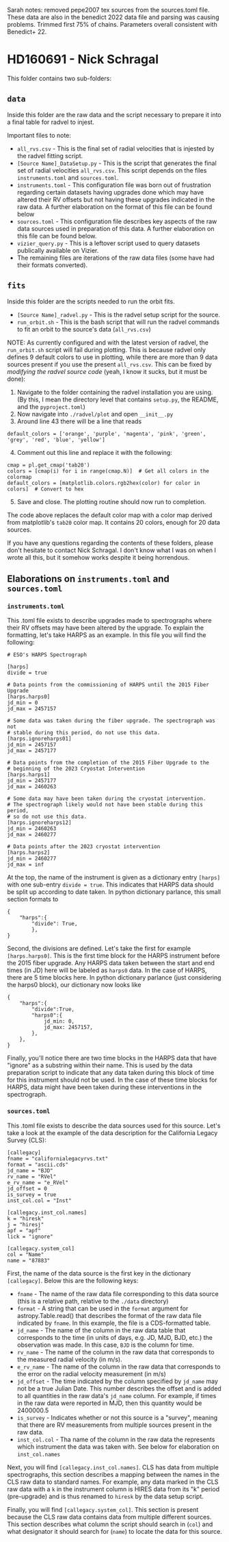 Sarah notes: removed pepe2007 tex sources from the sources.toml file. These data are
also in the benedict 2022 data file and parsing was causing problems. Trimmed first
75% of chains. Parameters overall consistent with Benedict+ 22.

# HD160691 - Nick Schragal

This folder contains two sub-folders:

## `data`

Inside this folder are the raw data and the script necessary to prepare it into a final table for radvel to injest.

Important files to note:
- `all_rvs.csv` - This is the final set of radial velocities that is injested by the radvel fitting script.
- `[Source Name]_DataSetup.py` - This is the script that generates the final set of radial velocities `all_rvs.csv`. This script depends on the files `instruments.toml` and `sources.toml`.
- `instruments.toml` - This configuration file was born out of frustration regarding certain datasets having upgrades done which may have altered their RV offsets but not having these upgrades indicated in the raw data. A further elaboration on the format of this file can be found below
- `sources.toml` - This configuration file describes key aspects of the raw data sources used in preparation of this data. A further elaboration on this file can be found below.
- `vizier_query.py` - This is a leftover script used to query datasets publically available on Vizier.
- The remaining files are iterations of the raw data files (some have had their formats converted).

## `fits`

Inside this folder are the scripts needed to run the orbit fits.

- `[Source Name]_radvel.py` - This is the radvel setup script for the source.
- `run_orbit.sh` - This is the bash script that will run the radvel commands to fit an orbit to the source's data (`all_rvs.csv`)

NOTE: As currently configured and with the latest version of radvel, the `run_orbit.sh` script will fail during plotting. This is because radvel only defines 9 default colors to use in plotting, while there are more than 9 data sources present if you use the present `all_rvs.csv`. This can be fixed by *modifying the radvel source code* (yeah, I know it sucks, but it must be done):
1. Navigate to the folder containing the radvel installation you are using. (By this, I mean the directory level that contains `setup.py`, the README, and the `pyproject.toml`)
2. Now navigate into `./radvel/plot` and open `__init__.py`
3. Around line 43 there will be a line that reads
```
default_colors = ['orange', 'purple', 'magenta', 'pink', 'green', 'grey', 'red', 'blue', 'yellow']
```
4. Comment out this line and replace it with the following:
```
cmap = pl.get_cmap('tab20')
colors = [cmap(i) for i in range(cmap.N)]  # Get all colors in the colormap
default_colors = [matplotlib.colors.rgb2hex(color) for color in colors]  # Convert to hex
```
5. Save and close. The plotting routine should now run to completion.

The code above replaces the default color map with a color map derived from matplotlib's `tab20` color map. It contains 20 colors, enough for 20 data sources.

If you have any questions regarding the contents of these folders, please don't hesitate to contact Nick Schragal. I don't know what I was on when I wrote all this, but it somehow works despite it being horrendous.

## Elaborations on `instruments.toml` and `sources.toml`

### `instruments.toml`

This .toml file exists to describe upgrades made to spectrographs where their RV offsets may have been altered by the upgrade. To explain the formatting, let's take HARPS as an example. In this file you will find the following:
```
# ESO's HARPS Spectrograph

[harps]
divide = true

# Data points from the commissioning of HARPS until the 2015 Fiber Upgrade
[harps.harps0]
jd_min = 0
jd_max = 2457157

# Some data was taken during the fiber upgrade. The spectrograph was not
# stable during this period, do not use this data.
[harps.ignoreharps01]
jd_min = 2457157
jd_max = 2457177

# Data points from the completion of the 2015 Fiber Upgrade to the
# beginning of the 2023 Cryostat Intervention
[harps.harps1]
jd_min = 2457177
jd_max = 2460263

# Some data may have been taken during the cryostat intervention.
# The spectrograph likely would not have been stable during this period,
# so do not use this data.
[harps.ignoreharps12]
jd_min = 2460263
jd_max = 2460277

# Data points after the 2023 cryostat intervention
[harps.harps2]
jd_min = 2460277
jd_max = inf
```
At the top, the name of the instrument is given as a dictionary entry `[harps]` with one sub-entry `divide = true`. This indicates that HARPS data should be split up according to date taken. In python dictionary parlance, this small section formats to 
```
{
    "harps":{
        "divide": True,
        },
}
```

Second, the divisions are defined. Let's take the first for example `[harps.harps0]`. This is the first time block for the HARPS instrument before the 2015 fiber upgrade. Any HARPS data taken between the start and end times (in JD) here will be labeled as `harps0` data. In the case of HARPS, there are 5 time blocks here. In python dictionary parlance (just considering the harps0 block), our dictionary now looks like
```
{
    "harps":{
        "divide":True,
        "harps0":{
            jd_min: 0,
            jd_max: 2457157,
        },
    },
}
```

Finally, you'll notice there are two time blocks in the HARPS data that have "ignore" as a substring within their name. This is used by the data preparation script to indicate that any data taken during this block of time for this instrument should not be used. In the case of these time blocks for HARPS, data might have been taken during these interventions in the spectrograph.

### `sources.toml`

This .toml file exists to describe the data sources used for this source. Let's take a look at the example of the data description for the California Legacy Survey (CLS):

```
[callegacy]
fname = "californialegacyrvs.txt"
format = "ascii.cds"
jd_name = "BJD"
rv_name = "RVel"
e_rv_name = "e_RVel"
jd_offset = 0
is_survey = true
inst_col.col = "Inst"

[callegacy.inst_col.names]
k = "hiresk"
j = "hiresj"
apf = "apf"
lick = "ignore"

[callegacy.system_col]
col = "Name"
name = "87883"
```

First, the name of the data source is the first key in the dictionary `[callegacy]`. Below this are the following keys:
- `fname` - The name of the raw data file corresponding to this data source (this is a relative path, relative to the `./data` directory)
- `format` - A string that can be used in the `format` argument for astropy.Table.read() that describes the format of the raw data file indicated by `fname`. In this example, the file is a CDS-formatted table.
- `jd_name` - The name of the column in the raw data table that corresponds to the time (in units of days, e.g. JD, MJD, BJD, etc.) the observation was made. In this case, `BJD` is the column for time.
- `rv_name` - The name of the column in the raw data that corresponds to the measured radial velocity (in m/s).
- `e_rv_name` - The name of the column in the raw data that corresponds to the error on the radial velocity measurement (in m/s)
- `jd_offset` - The time indicated by the column specified by `jd_name` may not be a true Julian Date. This number describes the offset and is added to all quantities in the raw data's `jd_name` column. For example, if times in the raw data were reported in MJD, then this quantity would be 2400000.5
- `is_survey` - Indicates whether or not this source is a "survey", meaning that there are RV measurements from multiple sources present in the raw data.
- `inst_col.col` - Tha name of the column in the raw data the represents which instrument the data was taken with. See below for elaboration on `inst_col.names`

Next, you will find `[callegacy.inst_col.names]`. CLS has data from multiple spectrographs, this section describes a mapping between the names in the CLS raw data to standard names. For example, any data marked in the CLS raw data with a `k` in the instrument column is HIRES data from its "k" period (pre-upgrade) and is thus renamed to `hiresk` by the data setup script.

Finally, you will find `[callegacy.system_col]`. This section is present because the CLS raw data contains data from multiple different sources. This section describes what column the script should search in (`col`) and what designator it should search for (`name`) to locate the data for this source.